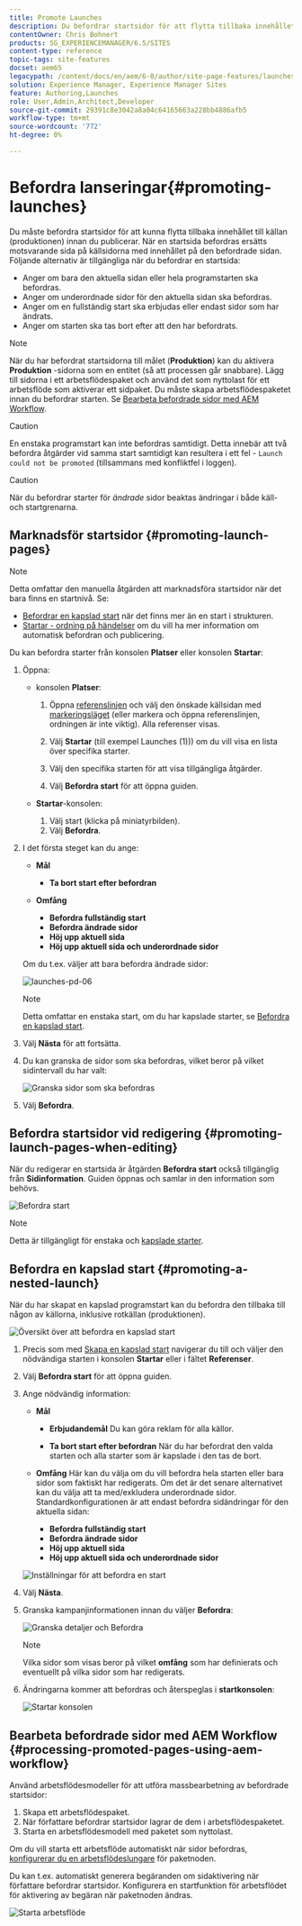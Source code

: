 ```yaml
---
title: Promote Launches
description: Du befordrar startsidor för att flytta tillbaka innehållet till källan (produktionen) före publicering.
contentOwner: Chris Bohnert
products: SG_EXPERIENCEMANAGER/6.5/SITES
content-type: reference
topic-tags: site-features
docset: aem65
legacypath: /content/docs/en/aem/6-0/author/site-page-features/launches
solution: Experience Manager, Experience Manager Sites
feature: Authoring,Launches
role: User,Admin,Architect,Developer
source-git-commit: 29391c8e3042a8a04c64165663a228bb4886afb5
workflow-type: tm+mt
source-wordcount: '772'
ht-degree: 0%

---
```


# Befordra lanseringar{#promoting-launches}

Du måste befordra startsidor för att kunna flytta tillbaka innehållet till källan (produktionen) innan du publicerar. När en startsida befordras ersätts motsvarande sida på källsidorna med innehållet på den befordrade sidan. Följande alternativ är tillgängliga när du befordrar en startsida:

* Anger om bara den aktuella sidan eller hela programstarten ska befordras.
* Anger om underordnade sidor för den aktuella sidan ska befordras.
* Anger om en fullständig start ska erbjudas eller endast sidor som har ändrats.
* Anger om starten ska tas bort efter att den har befordrats.

>[!NOTE]
>
>När du har befordrat startsidorna till målet (**Produktion**) kan du aktivera **Produktion** -sidorna som en entitet (så att processen går snabbare). Lägg till sidorna i ett arbetsflödespaket och använd det som nyttolast för ett arbetsflöde som aktiverar ett sidpaket. Du måste skapa arbetsflödespaketet innan du befordrar starten. Se [Bearbeta befordrade sidor med AEM Workflow](#processing-promoted-pages-using-aem-workflow).

>[!CAUTION]
>
>En enstaka programstart kan inte befordras samtidigt. Detta innebär att två befordra åtgärder vid samma start samtidigt kan resultera i ett fel - `Launch could not be promoted` (tillsammans med konfliktfel i loggen).

>[!CAUTION]
>
>När du befordrar starter för *ändrade* sidor beaktas ändringar i både käll- och startgrenarna.

## Marknadsför startsidor {#promoting-launch-pages}

>[!NOTE]
>
>Detta omfattar den manuella åtgärden att marknadsföra startsidor när det bara finns en startnivå. Se:
>
>* [Befordrar en kapslad start](#promoting-a-nested-launch) när det finns mer än en start i strukturen.
>* [Startar - ordning på händelser](/help/sites-authoring/launches.md#launches-the-order-of-events) om du vill ha mer information om automatisk befordran och publicering.
>

Du kan befordra starter från konsolen **Platser** eller konsolen **Startar**:

1. Öppna:

   * konsolen **Platser**:

      1. Öppna [referenslinjen](/help/sites-authoring/author-environment-tools.md#showingpagereferences) och välj den önskade källsidan med [markeringsläget](/help/sites-authoring/basic-handling.md) (eller markera och öppna referenslinjen, ordningen är inte viktig). Alla referenser visas.

      1. Välj **Startar** (till exempel Launches (1))) om du vill visa en lista över specifika starter.
      1. Välj den specifika starten för att visa tillgängliga åtgärder.
      1. Välj **Befordra start** för att öppna guiden.

   * **Startar**-konsolen:

      1. Välj start (klicka på miniatyrbilden).
      1. Välj **Befordra**.

1. I det första steget kan du ange:

   * **Mål**

      * **Ta bort start efter befordran**

   * **Omfång**

      * **Befordra fullständig start**
      * **Befordra ändrade sidor**
      * **Höj upp aktuell sida**
      * **Höj upp aktuell sida och underordnade sidor**

   Om du t.ex. väljer att bara befordra ändrade sidor:

   ![launches-pd-06](assets/launches-pd-06.png)

   >[!NOTE]
   >
   >Detta omfattar en enstaka start, om du har kapslade starter, se [Befordra en kapslad start](#promoting-a-nested-launch).

1. Välj **Nästa** för att fortsätta.
1. Du kan granska de sidor som ska befordras, vilket beror på vilket sidintervall du har valt:

   ![Granska sidor som ska befordras](assets/chlimage_1-102.png)

1. Välj **Befordra**.

## Befordra startsidor vid redigering {#promoting-launch-pages-when-editing}

När du redigerar en startsida är åtgärden **Befordra start** också tillgänglig från **Sidinformation**. Guiden öppnas och samlar in den information som behövs.

![Befordra start](assets/chlimage_1-103.png)

>[!NOTE]
>
>Detta är tillgängligt för enstaka och [kapslade starter](#promoting-a-nested-launch).

## Befordra en kapslad start {#promoting-a-nested-launch}

När du har skapat en kapslad programstart kan du befordra den tillbaka till någon av källorna, inklusive rotkällan (produktionen).

![Översikt över att befordra en kapslad start](assets/chlimage_1-104.png)

1. Precis som med [Skapa en kapslad start](#creatinganestedlaunchlaunchwithinalaunch) navigerar du till och väljer den nödvändiga starten i konsolen **Startar** eller i fältet **Referenser**.
1. Välj **Befordra start** för att öppna guiden.

1. Ange nödvändig information:

   * **Mål**

      * **Erbjudandemål**
Du kan göra reklam för alla källor.

      * **Ta bort start efter befordran**
När du har befordrat den valda starten och alla starter som är kapslade i den tas de bort.

   * **Omfång**
Här kan du välja om du vill befordra hela starten eller bara sidor som faktiskt har redigerats. Om det är det senare alternativet kan du välja att ta med/exkludera underordnade sidor. Standardkonfigurationen är att endast befordra sidändringar för den aktuella sidan:

      * **Befordra fullständig start**
      * **Befordra ändrade sidor**
      * **Höj upp aktuell sida**
      * **Höj upp aktuell sida och underordnade sidor**

   ![Inställningar för att befordra en start](assets/chlimage_1-105.png)

1. Välj **Nästa**.
1. Granska kampanjinformationen innan du väljer **Befordra**:

   ![Granska detaljer och Befordra](assets/chlimage_1-106.png)

   >[!NOTE]
   >
   >Vilka sidor som visas beror på vilket **omfång** som har definierats och eventuellt på vilka sidor som har redigerats.

1. Ändringarna kommer att befordras och återspeglas i **startkonsolen**:

   ![Startar konsolen](assets/chlimage_1-107.png)

## Bearbeta befordrade sidor med AEM Workflow {#processing-promoted-pages-using-aem-workflow}

Använd arbetsflödesmodeller för att utföra massbearbetning av befordrade startsidor:

1. Skapa ett arbetsflödespaket.
1. När författare befordrar startsidor lagrar de dem i arbetsflödespaketet.
1. Starta en arbetsflödesmodell med paketet som nyttolast.

Om du vill starta ett arbetsflöde automatiskt när sidor befordras, [konfigurerar du en arbetsflödeslungare](/help/sites-administering/workflows-starting.md#workflows-launchers) för paketnoden.

Du kan t.ex. automatiskt generera begäranden om sidaktivering när författare befordrar startsidor. Konfigurera en startfunktion för arbetsflödet för aktivering av begäran när paketnoden ändras.

![Starta arbetsflöde](assets/chlimage_1-108.png)
